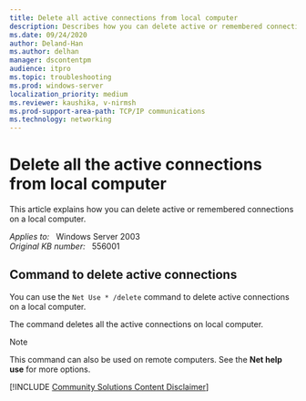 ```yaml
---
title: Delete all active connections from local computer
description: Describes how you can delete active or remembered connections on a local computer.
ms.date: 09/24/2020
author: Deland-Han
ms.author: delhan
manager: dscontentpm
audience: itpro
ms.topic: troubleshooting
ms.prod: windows-server
localization_priority: medium
ms.reviewer: kaushika, v-nirmsh
ms.prod-support-area-path: TCP/IP communications
ms.technology: networking
---
```

# Delete all the active connections from local computer

This article explains how you can delete active or remembered connections on a local computer.

_Applies to:_ &nbsp; Windows Server 2003  
_Original KB number:_ &nbsp; 556001

## Command to delete active connections

You can use the `Net Use * /delete` command to delete active connections on a local computer.

The command deletes all the active connections on local computer.

> [!NOTE]
> This command can also be used on remote computers. See the **Net help use** for more options.

[!INCLUDE [Community Solutions Content Disclaimer](../../includes/community-solutions-content-disclaimer.md)]
